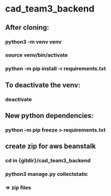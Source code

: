 # cad_team3_backend

## After cloning:
### python3 -m venv venv
### source venv/bin/activate
### python -m pip install -r requirements.txt

## To deactivate the venv:
### deactivate

## New python dependencies:
### python -m pip freeze > requirements.txt



## create zip for aws beanstalk
### cd in {gitdir}/cad_team3_backend
### python3 manage.py collectstatic
### => zip files